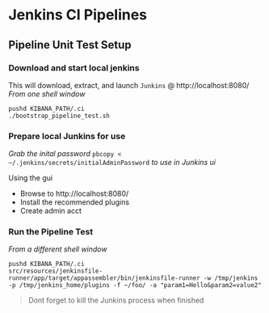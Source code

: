 # Jenkins CI Pipelines

## Pipeline Unit Test Setup

### Download and start local jenkins

This will download, extract, and launch `Junkins` @ http://localhost:8080/  
_From one shell window_
```
pushd KIBANA_PATH/.ci
./bootstrap_pipeline_test.sh 
```

### Prepare local Junkins for use

*Grab the inital password*
`pbcopy < ~/.jenkins/secrets/initialAdminPassword` _to use in Junkins ui_

Using the gui

 - Browse to http://localhost:8080/   
 - Install the recommended plugins
 - Create admin acct

### Run the Pipeline Test
_From a different shell window_
```
pushd KIBANA_PATH/.ci
src/resources/jenkinsfile-runner/app/target/appassembler/bin/jenkinsfile-runner -w /tmp/jenkins -p /tmp/jenkins_home/plugins -f ~/foo/ -a "param1=Hello&param2=value2"
```

> Dont forget to kill the Junkins process when finished